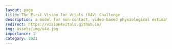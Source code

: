 ```yaml
---
layout: page
title: The First Vision for Vitals (V4V) Challenge
description: a model for non-contact, video-based physiological estimation for the First Vision for Vitals Challenge, raking 4th place 
redirect: https://vision4vitals.github.io/
img: assets/img/v4v.jpg
importance: 1
category: 2021
---
```

